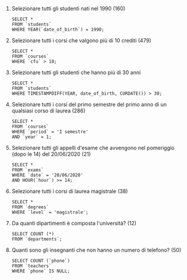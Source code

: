 1. Selezionare tutti gli studenti nati nel 1990 (160)

       SELECT *
       FROM `students`
       WHERE YEAR(`date_of_birth`) = 1990;
       
2. Selezionare tutti i corsi che valgono più di 10 crediti (479)

       SELECT *
       FROM `courses`
       WHERE `cfu` > 10;

3. Selezionare tutti gli studenti che hanno più di 30 anni

       SELECT *
       FROM `students`
       WHERE TIMESTAMPDIFF(YEAR, date_of_birth, CURDATE()) > 30;

4. Selezionare tutti i corsi del primo semestre del primo anno di un qualsiasi corso di
laurea (286)

       SELECT *
       FROM `courses`
       WHERE `period` = 'I semestre' 
       AND `year` = 1;

5. Selezionare tutti gli appelli d'esame che avvengono nel pomeriggio (dopo le 14) del
20/06/2020 (21)

       SELECT *
       FROM `exams`
       WHERE `date` = '20/06/2020' 
       AND HOUR(`hour`) >= 14;

6. Selezionare tutti i corsi di laurea magistrale (38)

       SELECT *
       FROM `degrees`
       WHERE `level` = 'magistrale';

7. Da quanti dipartimenti è composta l'università? (12)

       SELECT COUNT (*)
       FROM `departments`;

8. Quanti sono gli insegnanti che non hanno un numero di telefono? (50)

       SELECT COUNT (`phone`)
       FROM `teachers`
       WHERE `phone` IS NULL;